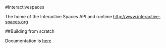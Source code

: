#Interactivespaces

The home of the Interactive Spaces API and runtime 
http://www.interactive-spaces.org

##Building from scratch

Documentation is [here](http://github.com/interactivespaces/interactivespaces/BUILD.md)
